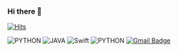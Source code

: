 ### Hi there 👋

<!--
**3iron/3iron** is a ✨ _special_ ✨ repository because its `README.md` (this file) appears on your GitHub profile.

Here are some ideas to get you started:

- 🔭 I’m currently working on ...
- 🌱 I’m currently learning ...
- 👯 I’m looking to collaborate on ...
- 🤔 I’m looking for help with ...
- 💬 Ask me about ...
- 📫 How to reach me: ...
- 😄 Pronouns: ...
- ⚡ Fun fact: ...
-->


[![Hits](https://hits.seeyoufarm.com/api/count/incr/badge.svg?url=https%3A%2F%2Fgithub.com%2F3iron&count_bg=%23000000&title_bg=%23000000&icon=github.svg&icon_color=%23FFFFFF&title=hits&edge_flat=false)](https://hits.seeyoufarm.com)


![PYTHON](https://img.shields.io/badge/-PYTHON%20-0071C5?style=flat-square&logo=PYTHON&logoColor=white)
![JAVA](https://img.shields.io/badge/-JAVA-d14836?style=flat-square&logo=JAVA&logoColor=white)
![Swift](https://img.shields.io/badge/-Swift%20-0071C5?style=flat-square&logo=Swift&logoColor=white)
![PYTHON](https://img.shields.io/badge/PYTHON-%E2%98%85%E2%98%85%E2%98%85%E2%98%86-0696D7?style=plastic&logo=Python&logoColor=white)
[![Gmail Badge](https://img.shields.io/badge/Gmail-d14836?style=flat-square&logo=Gmail&logoColor=white&link=mailto:3iron38@gmail.com)](mailto:3iron38@gmail.com)
